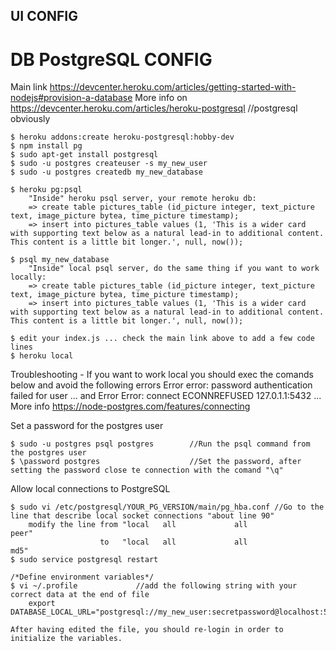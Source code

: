 ## UI CONFIG

# DB PostgreSQL CONFIG

Main link https://devcenter.heroku.com/articles/getting-started-with-nodejs#provision-a-database
More info on https://devcenter.heroku.com/articles/heroku-postgresql //postgresql obviously
```
$ heroku addons:create heroku-postgresql:hobby-dev
$ npm install pg
$ sudo apt-get install postgresql
$ sudo -u postgres createuser -s my_new_user
$ sudo -u postgres createdb my_new_database

$ heroku pg:psql
    "Inside" heroku psql server, your remote heroku db:
    => create table pictures_table (id_picture integer, text_picture text, image_picture bytea, time_picture timestamp);
    => insert into pictures_table values (1, 'This is a wider card with supporting text below as a natural lead-in to additional content. This content is a little bit longer.', null, now());

$ psql my_new_database          
    "Inside" local psql server, do the same thing if you want to work locally:
    => create table pictures_table (id_picture integer, text_picture text, image_picture bytea, time_picture timestamp);
    => insert into pictures_table values (1, 'This is a wider card with supporting text below as a natural lead-in to additional content. This content is a little bit longer.', null, now());

$ edit your index.js ... check the main link above to add a few code lines
$ heroku local

```
Troubleshooting - If you want to work local you should exec the comands below and avoid the following errors
Error error: password authentication failed for user ... and Error Error: connect ECONNREFUSED 127.0.1.1:5432 ... 
More info https://node-postgres.com/features/connecting

Set a password for the postgres user
```
$ sudo -u postgres psql postgres        //Run the psql command from the postgres user
$ \password postgres                    //Set the password, after setting the password close te connection with the comand "\q"
 ```

Allow local connections to PostgreSQL
```
$ sudo vi /etc/postgresql/YOUR_PG_VERSION/main/pg_hba.conf //Go to the line that describe local socket connections "about line 90"
    modify the line from "local   all             all                                      peer"
                    to   "local   all             all                                      md5"
$ sudo service postgresql restart

/*Define environment variables*/     
$ vi ~/.profile             //add the following string with your correct data at the end of file
    export DATABASE_LOCAL_URL="postgresql://my_new_user:secretpassword@localhost:5432/my_new_database"

After having edited the file, you should re-login in order to initialize the variables. 
```




